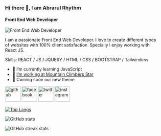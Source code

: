 ### Hi there 👋, I am Abrarul Rhythm
#### Front End Web Developer
![Front End Web Developer](http://fmv.x10.mx/github/images/a-r-g-b-2023.jpg)

I am a passionate Front End Web Developer. I love to create different types of websites with 100% client satisfaction. Specially I enjoy working with React JS.

Skills: REACT / JS / JQUERY / HTML / CSS / BOOTSTRAP / Tailwindcss
 
- 🌱 I’m currently learning JavaScript 
- 💼 [I’m working at Mountain Climbers Star](https://mountainclimbersstar.com/)
- 💎 Coming soon our new theme
 



[<img src='http://fmv.x10.mx/github/images/g.png' alt='github' height='50'>](https://github.com/AbrarulRhythm)
[<img src='http://fmv.x10.mx/github/images/fb.png' alt='facebook' height='50'>](www.facebook.com/AbrarulRhythm1991)
[<img src='http://fmv.x10.mx/github/images/t.png' alt='twitter' height='50'>](https://twitter.com/AbrarulRhythm) 
[<img src='http://fmv.x10.mx/github/images/i.png' alt='instagram' height='50'>](https://www.instagram.com/abrarulrhythm/)


[![Top Langs](https://github-readme-stats.vercel.app/api/top-langs/?username=AbrarulRhythm)](https://github.com/anuraghazra/github-readme-stats)

![GitHub stats](https://github-readme-stats.vercel.app/api?username=AbrarulRhythm&show_icons=true)  

![GitHub streak stats](https://streak-stats.demolab.com/?user=AbrarulRhythm)  


